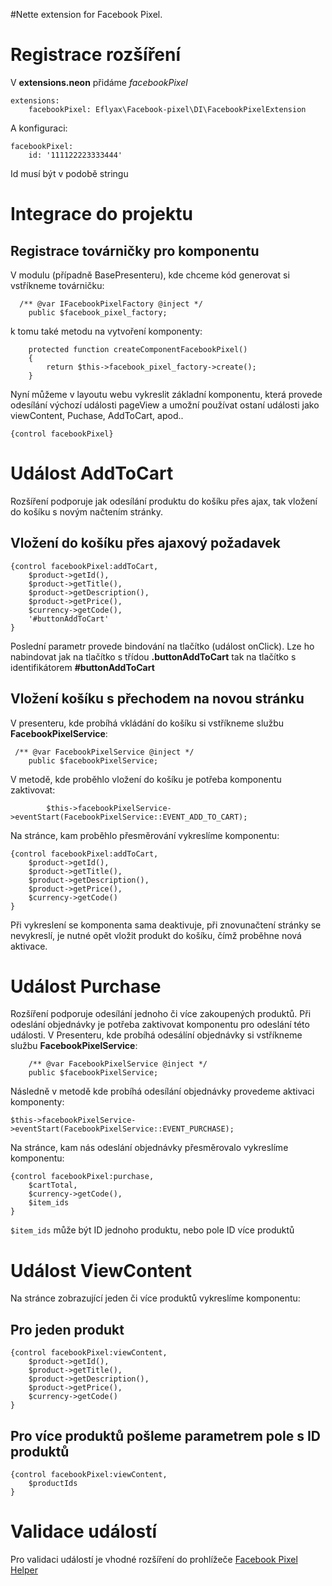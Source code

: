 #Nette extension for Facebook Pixel.

# Registrace rozšíření
V **extensions.neon** přidáme *facebookPixel*

```
extensions:
    facebookPixel: Eflyax\Facebook-pixel\DI\FacebookPixelExtension
```

A konfiguraci:
```
facebookPixel:
    id: '111122223333444'
```
Id musí být v podobě stringu

# Integrace do projektu

## Registrace  továrničky pro komponentu

V modulu (případně BasePresenteru), kde chceme kód generovat si vstříkneme továrničku:

```
  /** @var IFacebookPixelFactory @inject */
    public $facebook_pixel_factory;
```

k tomu také metodu na vytvoření komponenty:

```
    protected function createComponentFacebookPixel()
    {
        return $this->facebook_pixel_factory->create();
    }
```

Nyní můžeme v layoutu webu vykreslit základní komponentu, která provede odesílání výchozí události pageView a umožní používat ostaní události jako viewContent, Puchase, AddToCart, apod..

`{control facebookPixel}`

# Událost AddToCart
Rozšíření podporuje jak odesílání produktu do košíku přes ajax, tak vložení do košíku s novým načtením stránky.

## Vložení do košíku přes ajaxový požadavek

```
{control facebookPixel:addToCart,
    $product->getId(),
    $product->getTitle(),
    $product->getDescription(),
    $product->getPrice(),
    $currency->getCode(),
    '#buttonAddToCart'
}
```
Poslední parametr provede bindování na tlačítko (událost onClick). Lze ho nabindovat jak na tlačítko s třídou **.buttonAddToCart** tak na tlačítko s identifikátorem **#buttonAddToCart**

## Vložení košíku s přechodem na novou stránku

V presenteru, kde probíhá vkládání do košíku si vstříkneme službu   **FacebookPixelService**:
```
 /** @var FacebookPixelService @inject */
    public $facebookPixelService;
```
V metodě, kde proběhlo vložení do košíku je potřeba komponentu zaktivovat:

`        $this->facebookPixelService->eventStart(FacebookPixelService::EVENT_ADD_TO_CART);`

Na stránce, kam proběhlo přesměrování vykreslíme komponentu:
```
{control facebookPixel:addToCart,
    $product->getId(),
    $product->getTitle(),
    $product->getDescription(),
    $product->getPrice(),
    $currency->getCode()
}
```
Při vykreslení se komponenta sama deaktivuje, při znovunačtení stránky se nevykreslí, je nutné opět vložit produkt do košíku, čímž proběhne nová aktivace.


# Událost Purchase

Rozšíření podporuje odesílání jednoho či více zakoupených produktů. Při odeslání objednávky je potřeba zaktivovat komponentu pro odeslání této události.
V Presenteru, kde probíhá odesálíní objednávky si vstříkneme službu **FacebookPixelService**:
```
    /** @var FacebookPixelService @inject */
    public $facebookPixelService;
```
Následně v metodě kde probíhá odesílání objednávky provedeme aktivaci komponenty:

`$this->facebookPixelService->eventStart(FacebookPixelService::EVENT_PURCHASE);`

Na stránce, kam nás odeslání objednávky přesměrovalo vykreslíme komponentu:
```
{control facebookPixel:purchase,
    $cartTotal,
    $currency->getCode(),
    $item_ids
}
```
`$item_ids` může být ID jednoho produktu, nebo pole ID více produktů 


# Událost ViewContent
Na stránce zobrazující jeden či více produktů vykreslíme komponentu:

## Pro jeden produkt
```
{control facebookPixel:viewContent,
    $product->getId(),
    $product->getTitle(),
    $product->getDescription(),
    $product->getPrice(),
    $currency->getCode()
}
```

## Pro více produktů pošleme parametrem pole s ID produktů
```
{control facebookPixel:viewContent,
    $productIds
}
```

# Validace událostí

Pro validaci událostí je vhodné rozšíření do prohlížeče [Facebook Pixel Helper](https://chrome.google.com/webstore/detail/facebook-pixel-helper/fdgfkebogiimcoedlicjlajpkdmockpc)

